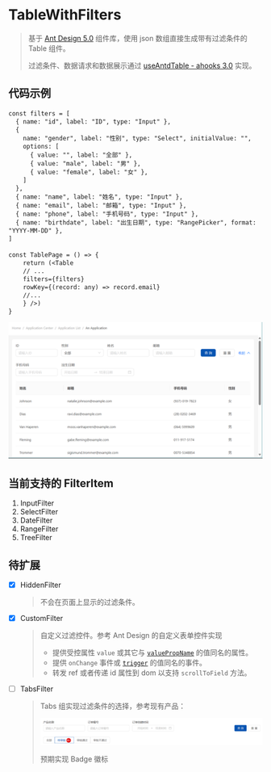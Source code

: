 # TableWithFilters

> 基于 [Ant Design 5.0](https://ant.design/index-cn) 组件库，使用 json 数组直接生成带有过滤条件的 Table 组件。
>
> 过滤条件、数据请求和数据展示通过 [useAntdTable - ahooks 3.0](https://ahooks.js.org/zh-CN/hooks/use-antd-table) 实现。

## 代码示例

```tsx
const filters = [
  { name: "id", label: "ID", type: "Input" },
  {
    name: "gender", label: "性别", type: "Select", initialValue: "",
    options: [
      { value: "", label: "全部" },
      { value: "male", label: "男" },
      { value: "female", label: "女" },
    ]
  },
  { name: "name", label: "姓名", type: "Input" },
  { name: "email", label: "邮箱", type: "Input" },
  { name: "phone", label: "手机号码", type: "Input" },
  { name: "birthdate", label: "出生日期", type: "RangePicker", format: "YYYY-MM-DD" },
]

const TablePage = () => {
    return (<Table
    // ...
    filters={filters}
    rowKey={(record: any) => record.email}
    //...
    } />)
}
```

<img src="../../../assets/images/demo/image-20240710163624526.png" alt="image" style="zoom: 50%;" />

## 当前支持的 FilterItem

1. InputFilter
2. SelectFilter
3. DateFilter
4. RangeFilter
5. TreeFilter

## 待扩展

- [x] HiddenFilter

  > 不会在页面上显示的过滤条件。

- [x] CustomFilter

  > 自定义过滤控件。参考 Ant Design 的自定义表单控件实现
  >
  > - 提供受控属性 `value` 或其它与 [`valuePropName`](https://ant.design/components/form-cn#formitem) 的值同名的属性。
  > - 提供 `onChange` 事件或 [`trigger`](https://ant.design/components/form-cn#formitem) 的值同名的事件。
  > - 转发 ref 或者传递 id 属性到 dom 以支持 `scrollToField` 方法。

- [ ] TabsFilter

  > Tabs 组实现过滤条件的选择，参考现有产品：
  >
  > ![image-20240710171001684](../../../assets/images/demo/image-20240710171001684.png)
  >
  > 预期实现 Badge 徽标

